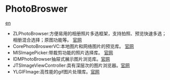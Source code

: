 # PhotoBroswer
[en](https://github.com/dzp181/PhotoBroswer/blob/master/README.en.md)
*   ZLPhotoBrowser:方便易用的相册照片多选框架，支持拍照、预览快速多选；相册混合选择；原图功能等。 [官网](https://github.com/longitachi/ZLPhotoBrowser)
*   CorePhotoBroswerVC:本地图片和网络图片的预览库。 [官网](https://github.com/CharlinFeng/CorePhotoBroswerVC)
*   MISImagePicker:带裁剪功能的照片选择库。 [官网](https://github.com/maokebing/MISImagePicker)
*   IDMPhotoBrowser抽屉式展示图片浏览库。[官网](https://github.com/ideaismobile/IDMPhotoBrowser)
*   JTSImageViewController:具有深层次的图片浏览器。[官网](https://github.com/jaredsinclair/JTSImageViewController)
*   YLGIFImage:高性能的gif图片处理库。[官网](https://github.com/liyong03/YLGIFImage)
